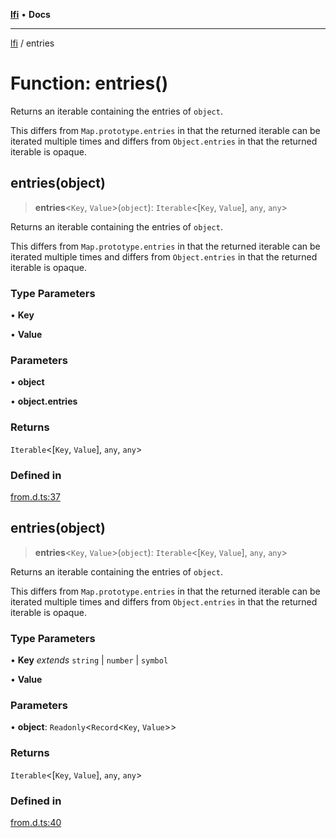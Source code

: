 [**lfi**](../readme.md) • **Docs**

---

[lfi](../globals.md) / entries

# Function: entries()

Returns an iterable containing the entries of `object`.

This differs from `Map.prototype.entries` in that the returned iterable can be
iterated multiple times and differs from `Object.entries` in that the returned
iterable is opaque.

## entries(object)

> **entries**\<`Key`, `Value`\>(`object`): `Iterable`\<[`Key`, `Value`], `any`, `any`\>

Returns an iterable containing the entries of `object`.

This differs from `Map.prototype.entries` in that the returned iterable can be
iterated multiple times and differs from `Object.entries` in that the returned
iterable is opaque.

### Type Parameters

• **Key**

• **Value**

### Parameters

• **object**

• **object.entries**

### Returns

`Iterable`\<[`Key`, `Value`], `any`, `any`\>

### Defined in

[from.d.ts:37](https://github.com/TomerAberbach/lfi/blob/dd796c78d3ff68ae7bf4a0272b3cbeca688438e7/src/operations/from.d.ts#L37)

## entries(object)

> **entries**\<`Key`, `Value`\>(`object`): `Iterable`\<[`Key`, `Value`], `any`, `any`\>

Returns an iterable containing the entries of `object`.

This differs from `Map.prototype.entries` in that the returned iterable can be
iterated multiple times and differs from `Object.entries` in that the returned
iterable is opaque.

### Type Parameters

• **Key** _extends_ `string` \| `number` \| `symbol`

• **Value**

### Parameters

• **object**: `Readonly`\<`Record`\<`Key`, `Value`\>\>

### Returns

`Iterable`\<[`Key`, `Value`], `any`, `any`\>

### Defined in

[from.d.ts:40](https://github.com/TomerAberbach/lfi/blob/dd796c78d3ff68ae7bf4a0272b3cbeca688438e7/src/operations/from.d.ts#L40)
